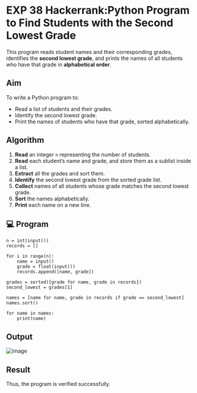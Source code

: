 # EXP 38 Hackerrank:Python Program to Find Students with the Second Lowest Grade

This program reads student names and their corresponding grades, identifies the **second lowest grade**, and prints the names of all students who have that grade in **alphabetical order**.



##  Aim

To write a Python program to:
- Read a list of students and their grades.
- Identify the second lowest grade.
- Print the names of students who have that grade, sorted alphabetically.



##  Algorithm

1. **Read** an integer `n` representing the number of students.
2. **Read** each student’s name and grade, and store them as a sublist inside a list.
3. **Extract** all the grades and sort them.
4. **Identify** the second lowest grade from the sorted grade list.
5. **Collect** names of all students whose grade matches the second lowest grade.
6. **Sort** the names alphabetically.
7. **Print** each name on a new line.



## 💻  Program
```
n = int(input())
records = []

for i in range(n):
    name = input()
    grade = float(input())
    records.append([name, grade])

grades = sorted({grade for name, grade in records})
second_lowest = grades[1]

names = [name for name, grade in records if grade == second_lowest]
names.sort()

for name in names:
    print(name)
```

## Output
![image](https://github.com/user-attachments/assets/50920bca-3294-4de3-a44d-ad6571ae106c)

## Result
Thus, the program is verified successfully.

